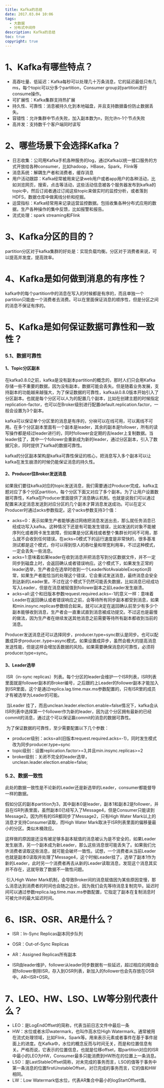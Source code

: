 ```yaml
---
title: Kafka的总结
date: 2017.03.04 10:06
tags:
  - 大数据
  - 分布式中间件
description: Kafka的总结
toc: true
copyright: true
---
```


# 1、Kafka有哪些特点？

- 高吞吐量、低延迟：Kafka每秒可以处理几十万条消息，它的延迟最低只有几ms，每个topic可以分多个partition，Consumer group对partition进行consume操作。
- 可扩展性：Kafka集群支持热扩展
- 持久性、可靠性：消息被持久化到本地磁盘，并且支持数据备份防止数据丢失。
- 容错性：允许集群中节点失败，加入副本数为n，则允许n-1个节点失败
- 高并发：支持数千个客户端同时读写

# 2、哪些场景下会选择Kafka？

- 日志收集：公司用Kafka手机各种服务的log，通过Kafka以统一接口服务的方式开放给各种consumer，比如hadoop，HBase，Spark，Flink等
- 消息系统：解耦生产者和消费者，缓存消息
- 用户活动跟踪：Kafka经常被用来记录web用户或者app用户的各种活动，比如浏览网页，搜索，点击等活动，这些活动信息被各个服务器发布到kafka的topic中，然后订阅者通过订阅这些topic来做实时的监控分析，或者落到HDFS，数据仓库中做离线分析和挖掘。
- 运营指标：Kafka经常用来记录运营监控数据。包括收集各种分布式应用的数据，生产各种操作的集中反馈，比如报警和报告。
- 流式处理：spark streaming和Flink

# 3、Kafka分区的目的？

partition分区对于kafka集群的好处是：实现负载均衡。分区对于消费者来说，可以提高并发度，提高效率。

# 4、Kafka是如何做到消息的有序性？

kafka中的每个partition中的消息在写入的时候都是有序的，而且单独一个partition只能由一个消费者去消费。可以在里面保证消息的顺序性，但是分区之间的消息不保证有序的。

# 5、Kafka是如何保证数据可靠性和一致性？

### 5.1、数据可靠性

#### 1、Topic分区副本

​		在kafka0.8.0之前，kafka是没有副本partition的概念的，那时人们只会用Kafka存储一些不重要的数据，因为没有副本，数据可能会丢失。但是随着业务发展，支持副本的功能越来越强大，为了保证数据的可靠性，kafka从0.8.0版本开始引入了分区副本。也就是每个分区可以人为的配置几个副本，比如在创建主题的时候指定replication-factor，也可以在Broker级别进行配置default.replication.factor，一般会设置为3个副本。

​		kafka可以保证单个分区里的消息是有序的，分袂可以在线可用，可以离线不可用。在多个分区副本里面有一个副本是leader，其余的副本是follower，所有的读写操作都是经过leader进行的，同时follower会定期的去leader上复制数据。当leader挂了，其中一个follower会重新成为新的leader，通过分区副本，引入了数据冗余，同时提供了kafka的数据可靠性。

​		kafka的分区副本架构是kafka可靠性保证的核心，把消息写入多个副本可以让kafka在发生崩溃的时候仍能保证消息的持久性。

#### 2、Producer往Broker发送消息

​		如果我们要往kafka对应的topic发送消息，我们需要通过Producer完成，kafka主题对应了多个分区partition，每个分区下面又对应了多个副本。为了让用户设置数据可靠性，Kafka在Producer里面提供了消息确认机制。也就是说我们可以通过配置来决定消息发送到对应分区的几个副本才算消息发送成功。可以在定义Producer时通过acks参数指定。这个acks参数支持3个值：

- acks=0：表示如果生产者能够通过网络把消息发送出去，那么就任务消息已经成功写入kafka。这种情况下还是有可能发生错误，比如发送的对象不能被序列化或者网卡发生故障，但如果是分区离线或者整个集群长时间不可用，那么就不会收到任何错误。在acks=0模式下的运行速度是非常快的，很多基准测试都是这个模式，你可以得到惊人的吞吐量和带宽利用率，不过这种模式，一定会丢失一些消息。
- acks=1:意味着如果leader在收到消息并把消息写到分区数据文件，并不一定同步到磁盘上时，会返回确认或者错误响应。这个模式下，如果发生正常的leader选举，生产者会在选举时收到一个LeaderNotAvaiableException异常，如果生产者能恰当的处理这个错误，它会重试发送消息，最终消息会安全到达新的Leader里。不过在这个模式下仍然可能丢失数据，比如消息已经成功写入Leader，但是在消息被赋值到follower副本之前Leader发生崩溃。
- acks=all:这个和旧版本参数request.required.acks=-1的意义一样：意味着Leader在返回确认或者错误响应之前，会等待所有同步副本都受到消息，如果和min.insync.replicas参数结合起来。就可以决定在返回确认前至少有多少个副本能够收到消息，生产者会一直重试直到消息被成功提交。不过这也是最慢的做法，因为生产者在继续发送其他消息之前需要等待所有副本都收到当前的消息。

Producer发送消息还可以选择同步，producer.type=sync默认是同步。也可以配置成异步producer..type=async模式。如果设置成异步，虽然会极大的提高消息发送性能，但是这样会增加丢数据的风险。如果需要确保消息的可靠性，必须将producer.type=sync。

#### 3、Leader选举

​		ISR（in-sync replicas）列表。每个分区的leader会维护一个ISR列表，ISR列表里面就是follower副本的Broker编号，之后跟的上Leader的follower副本才能加入到ISR里面，这个是通过replica.lag.time.max.ms参数配置的，只有ISR里的成员才有被选举为Leader的可能。

​		当Leader 挂了，而且unclean.leader.election.enable=false情况下，kafka会从ISR列表中选择第一个follower作为新的leader，因为这个分区拥有最新的已经commit的消息，通过这个可以保证赢commit的消息的数据可靠性。

​		为了保证数据的可靠性，至少需要配置以下几个参数：

- producer级别：acks=all(旧版本request.required.acks=-1)，同时发生模式改为同步producer.type=sync
- topic级别：设置replication.factor>=3,并且min.insync.replicas>=2
- broker级别：关闭不完全的leader选举，unclean.leader.election.enable=false;

### 5.2、数据一致性

​	此处的数据一致性是不论新的Leader还是新选举的Leader，consumer都能督导一样的数据。

​		假如分区的副本partition为3，其中副本0是leader，副本1和副本2是follower，并且在ISR列表里面，虽然副本0已经写入了Message4，但是Consumer只能读到Message2。因为所有的ISR都同步了Message2，只有High Water Mark以上的消息才支持Consumer读取，而High Water Mark取决于ISR列表里面的偏移量最小的分区。类似木桶效应。

​		这样做的原因是还没有被足够多副本赋值的消息被认为是不安全的，如果Leader发生崩溃，另一个副本成为新Leader，那么这些消息很可能丢失了。如果我们允许消费者读取这些消息，就可能会破坏一致性。试想，一个消费者从当前Leader也就是副本0读取并处理了Message4，这个时候Leader挂了，选举了副本1作为新的Leader，此时另一个消费者再去从新的Leader读取消息，发现这个消息其实并不存在，这就导致了数据不一致性问题。

​		引入High Water Mark机制，会导致Broker间的消息赋值因为某些原因变慢，那么消息达到消费者的时间也会随之边长，因为我们会先等待消息复制完毕。延迟时间可以通过参数replica.lag.time.max.ms参数配置，它指定了副本在复制消息时可被允许的最大延迟时间。

# 6、ISR、OSR、AR是什么？

- ISR：In-Sync Replicas副本同步队列

- OSR：Out-of-Sync Replicas

- AR：Assigned Replicas所有副本

- ISR由leader维护，follower从leader同步数据有一些延迟，超过相应的阈值会把follower剔除ISR，存入到OSR列表，新加入的follower也会先存放在OSR中。AR=ISR+OSR。

# 7、LEO、HW、LSO、LW等分别代表什么？

- LEO：是LogEndOffset的简称，代表当前日志文件中最后一条
- HW：水位或者水印watermark，也叫作高水位High Watermark。通常被用在流式处理领域，比如Flink，Spark等。用来表示元素或者事件在基于事件层面上的进度。在Kafka中，水位的概念反而与时间无关，而是和位置信息有关。严格而说，它表示的位置信息，也就是位移offset，取partition对应的ISR中最小的LEO为HW，Consumer最多只能消费到HW所在的位置上一条消息。
- LSO：是LastStableOffset简称，对未完成的事务而言，LSO的值等于事务中第一条消息的位置firstUnstableOffset，对已完成的事务而言，它的值和HW相同。
- LW：Low Watermark低水位，代表AR集合中最小的logStartOffset值。
